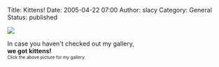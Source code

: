 Title: Kittens!
Date: 2005-04-22 07:00
Author: slacy
Category: General
Status: published

[![](http://slacy.com/albums/kittens04/img_4009.thumb.jpg)](http://slacy.com/gallery/kittens04)

In case you haven't checked out my gallery,  
**we got kittens!**  
<font size="-2">Click the above picture for my gallery.</font>  
  

